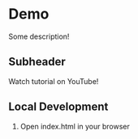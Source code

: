 # Demo

Some description!

## Subheader

Watch tutorial on YouTube!

## Local Development

1. Open index.html in your browser

